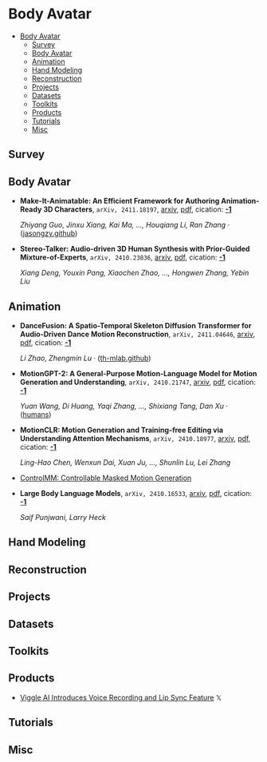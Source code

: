 # Body Avatar

- [Body Avatar](#body-avatar) 
  - [Survey](#survey)
  - [Body Avatar](#body-avatar)
  - [Animation](#animation)
  - [Hand Modeling](#hand-modeling)
  - [Reconstruction](#reconstruction)
  - [Projects](#projects)
  - [Datasets](#datasets)
  - [Toolkits](#toolkits)
  - [Products](#products)
  - [Tutorials](#tutorials)
  - [Misc](#misc)


## Survey


## Body Avatar

- **Make-It-Animatable: An Efficient Framework for Authoring Animation-Ready
  3D Characters**, `arXiv, 2411.18197`, [arxiv](http://arxiv.org/abs/2411.18197v1), [pdf](http://arxiv.org/pdf/2411.18197v1.pdf), cication: [**-1**](None) 

	 *Zhiyang Guo, Jinxu Xiang, Kai Ma, ..., Houqiang Li, Ran Zhang* · ([jasongzy.github](https://jasongzy.github.io/Make-It-Animatable/))
- **Stereo-Talker: Audio-driven 3D Human Synthesis with Prior-Guided 
  Mixture-of-Experts**, `arXiv, 2410.23836`, [arxiv](http://arxiv.org/abs/2410.23836v1), [pdf](http://arxiv.org/pdf/2410.23836v1.pdf), cication: [**-1**](None)

	 *Xiang Deng, Youxin Pang, Xiaochen Zhao, ..., Hongwen Zhang, Yebin Liu*

## Animation

- **DanceFusion: A Spatio-Temporal Skeleton Diffusion Transformer for 
  Audio-Driven Dance Motion Reconstruction**, `arXiv, 2411.04646`, [arxiv](http://arxiv.org/abs/2411.04646v1), [pdf](http://arxiv.org/pdf/2411.04646v1.pdf), cication: [**-1**](None) 

	 *Li Zhao, Zhengmin Lu* · ([th-mlab.github](https://th-mlab.github.io/DanceFusion/))
- **MotionGPT-2: A General-Purpose Motion-Language Model for Motion 
  Generation and Understanding**, `arXiv, 2410.21747`, [arxiv](http://arxiv.org/abs/2410.21747v1), [pdf](http://arxiv.org/pdf/2410.21747v1.pdf), cication: [**-1**](None)

	 *Yuan Wang, Di Huang, Yaqi Zhang, ..., Shixiang Tang, Dan Xu* · ([humans](http://humans.despite/))
- **MotionCLR: Motion Generation and Training-free Editing via Understanding 
  Attention Mechanisms**, `arXiv, 2410.18977`, [arxiv](http://arxiv.org/abs/2410.18977v1), [pdf](http://arxiv.org/pdf/2410.18977v1.pdf), cication: [**-1**](None)

	 *Ling-Hao Chen, Wenxun Dai, Xuan Ju, ..., Shunlin Lu, Lei Zhang*
- [ControlMM: Controllable Masked Motion Generation](https://exitudio.github.io/ControlMM-page/) 
- **Large Body Language Models**, `arXiv, 2410.16533`, [arxiv](http://arxiv.org/abs/2410.16533v1), [pdf](http://arxiv.org/pdf/2410.16533v1.pdf), cication: [**-1**](None) 

	 *Saif Punjwani, Larry Heck*

## Hand Modeling


## Reconstruction


## Projects


## Datasets


## Toolkits


## Products

- [Viggle AI Introduces Voice Recording and Lip Sync Feature](https://x.com/DigestDiff93383/status/1848277161192386571)  𝕏 

## Tutorials


## Misc